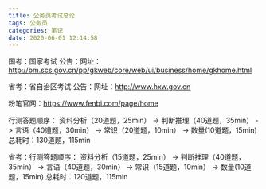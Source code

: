 ```yaml
---
title: 公务员考试总论
tags: 公务员
categories: 笔记
date: 2020-06-01 12:14:58
---
```



国考：国家考试
公告：网址：http://bm.scs.gov.cn/pp/gkweb/core/web/ui/business/home/gkhome.html

省考：省自治区考试
公告：网址：http://www.hxw.gov.cn


粉笔官网：https://www.fenbi.com/page/home

行测答题顺序： 资料分析（20道题，25min） -> 判断推理（40道题，35min） -> 言语（40道题，30min） -> 常识（20道题，10min） -> 数量(10道题，15min)
总耗时：130道题，115min


省考：行测答题顺序： 资料分析（15道题，25min） -> 判断推理（40道题，35min） -> 言语（40道题，30min） -> 常识（15道题，10min） -> 数量(10道题，15min)
总耗时：120道题，115min